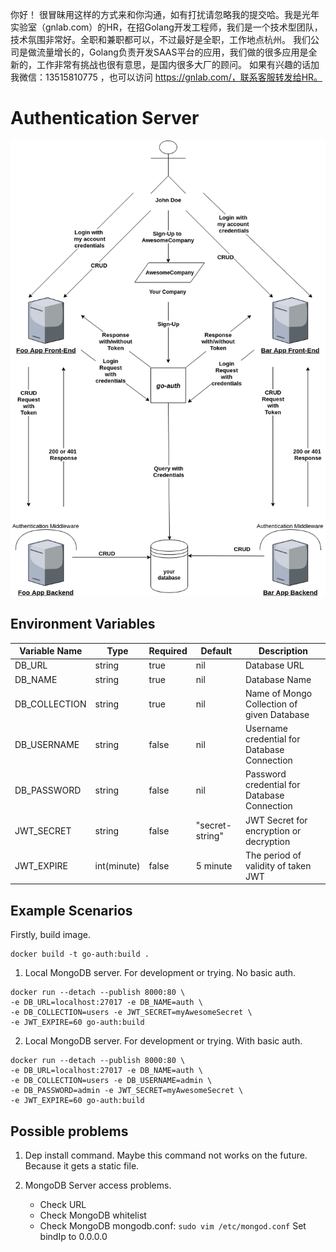 你好！
很冒昧用这样的方式来和你沟通，如有打扰请忽略我的提交哈。我是光年实验室（gnlab.com）的HR，在招Golang开发工程师，我们是一个技术型团队，技术氛围非常好。全职和兼职都可以，不过最好是全职，工作地点杭州。
我们公司是做流量增长的，Golang负责开发SAAS平台的应用，我们做的很多应用是全新的，工作非常有挑战也很有意思，是国内很多大厂的顾问。
如果有兴趣的话加我微信：13515810775  ，也可以访问 https://gnlab.com/，联系客服转发给HR。
<!-- ![Build Status](http://34.74.167.3/api/badges/erkanzileli/go-auth/status.svg) -->

# Authentication Server

![Project Architecture](https://github.com/erkanzileli/go-auth/raw/master/static/architecture.png)

## Environment Variables

| Variable Name | Type        | Required | Default         | Description                                 |
| ------------- | ----------- | -------- | --------------- | ------------------------------------------- |
| DB_URL        | string      | true     | nil             | Database URL                                |
| DB_NAME       | string      | true     | nil             | Database Name                               |
| DB_COLLECTION | string      | true     | nil             | Name of Mongo Collection of given Database  |
| DB_USERNAME   | string      | false    | nil             | Username credential for Database Connection |
| DB_PASSWORD   | string      | false    | nil             | Password credential for Database Connection |
| JWT_SECRET    | string      | false    | "secret-string" | JWT Secret for encryption or decryption     |
| JWT_EXPIRE    | int(minute) | false    | 5 minute        | The period of validity of taken JWT         |

## Example Scenarios

Firstly, build image.

```
docker build -t go-auth:build .
```

1. Local MongoDB server. For development or trying. No basic auth.

```
docker run --detach --publish 8000:80 \
-e DB_URL=localhost:27017 -e DB_NAME=auth \
-e DB_COLLECTION=users -e JWT_SECRET=myAwesomeSecret \
-e JWT_EXPIRE=60 go-auth:build
```

2. Local MongoDB server. For development or trying. With basic auth.

```
docker run --detach --publish 8000:80 \
-e DB_URL=localhost:27017 -e DB_NAME=auth \
-e DB_COLLECTION=users -e DB_USERNAME=admin \
-e DB_PASSWORD=admin -e JWT_SECRET=myAwesomeSecret \
-e JWT_EXPIRE=60 go-auth:build
```

## Possible problems

1. Dep install command. Maybe this command not works on the future.
   Because it gets a static file.

2. MongoDB Server access problems.
   - Check URL
   - Check MongoDB whitelist
   - Check MongoDB mongodb.conf:
     `sudo vim /etc/mongod.conf`
     Set bindIp to 0.0.0.0

